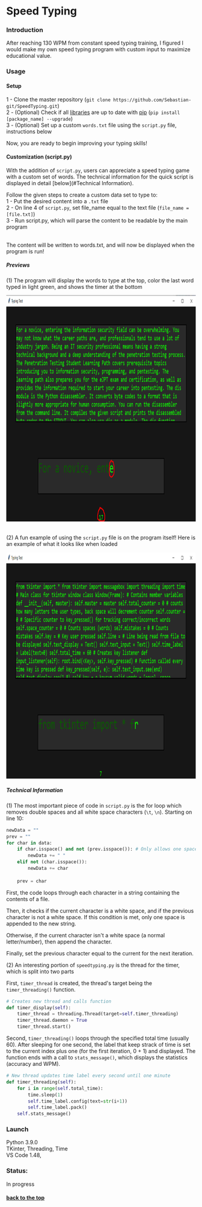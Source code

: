 # <a name="title"></a> Speed Typing

### Introduction
After reaching 130 WPM from constant speed typing training, I figured I would make my own speed typing program with custom input to maximize educational value.


### Usage


#### Setup
1 - Clone the master repository (```git clone https://github.com/Sebastian-git/SpeedTyping.git```) <br>
2 - (Optional) Check if all [libraries](#Launch) are up to date with [pip](https://pip.pypa.io/en/stable/installing/) (```pip install [package_name] --upgrade```) <br>
3 - (Optional) Set up a custom ```words.txt``` file using the ```script.py``` file, instructions below <br>

Now, you are ready to begin improving your typing skills!


#### Customization (script.py)

With the addition of ```script.py```, users can appreciate a speed typing game with a custom set of words. The  technical information for the quick script is displayed in detail [below](#Technical Information).  <br>

Follow the given steps to create a custom data set to type to: <br>
1 - Put the desired content into a `.txt` file <br>
2 - On line 4 of `script.py`, set file_name equal to the text file (`file_name = [file.txt]`) <br>
3 - Run script.py, which will parse the content to be readable by the main program <br> <br>

The content will be written to words.txt, and will now be displayed when the program is run!


##### Previews

(1) The program will display the words to type at the top, color the last word typed in light green, and shows the timer at the bottom <br>

<img width="1000" height="600" alt="portfolio_view" src="https://github.com/Sebastian-git/SpeedTyping/blob/master/imgs/Screenshot_2.png"> <br><br>

(2) A fun example of using the `script.py` file is on the program itself! Here is an example of what it looks like when loaded <br>

<img width="1000" height="600" alt="portfolio_view" src="https://github.com/Sebastian-git/SpeedTyping/blob/master/imgs/Screenshot_1.png"> <br>

##### Technical Information 

(1)
The most important piece of code in `script.py` is the for loop which removes double spaces and all white space characters (`\t`, `\n`). Starting on line 10: <br>
``` py
newData = ""
prev = ""
for char in data:
    if char.isspace() and not (prev.isspace()): # Only allows one space at a time
        newData += " "
    elif not (char.isspace()):
        newData += char

    prev = char
```
First, the code loops through each character in a string containing the contents of a file. <br>

Then, it checks if the current character is a white space, and if the previous character is not a white space.
If this condition is met, only one space is appended to the new string. <br>

Otherwise, if the current character isn't a white space (a normal letter/number), then append the character. <br>

Finally, set the previous character equal to the current for the next iteration. <br>


(2)
An interesting portion of `speedtyping.py` is the thread for the timer, which is split into two parts <br>

First, `timer_thread` is created, the thread's target being the `timer_threading()` function.
```py
# Creates new thread and calls function
def timer_display(self):
    timer_thread = threading.Thread(target=self.timer_threading)
    timer_thread.daemon = True
    timer_thread.start() 
```

Second, `timer_threading()` loops through the specified total time (usually 60). After sleeping for one second, the label that keep strack of time is set to the current index plus one (for the first iteration, 0 + 1) and displayed. The function ends with a call to `stats_message()`, which displays the statistics (accuracy and WPM). 
```py
# New thread updates time label every second until one minute
def timer_threading(self):
    for i in range(self.total_time):
        time.sleep(1)
        self.time_label.config(text=str(i+1))
        self.time_label.pack()
    self.stats_message() 
```



### Launch
Python 3.9.0 <br>
TKinter, Threading, Time <br>
VS Code 1.48, <br>

### Status: 

In progress

#### [back to the top](#title)
